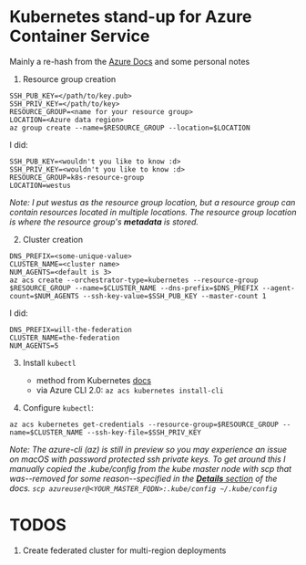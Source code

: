 # Kubernetes stand-up for Azure Container Service

Mainly a re-hash from the [Azure Docs](https://docs.microsoft.com/en-us/azure/container-service/container-service-kubernetes-walkthrough)
and some personal notes

1. Resource group creation
```
SSH_PUB_KEY=</path/to/key.pub>
SSH_PRIV_KEY=</path/to/key>
RESOURCE_GROUP=<name for your resource group>
LOCATION=<Azure data region>
az group create --name=$RESOURCE_GROUP --location=$LOCATION
```

I did:
```
SSH_PUB_KEY=<wouldn't you like to know :d>
SSH_PRIV_KEY=<wouldn't you like to know :d>
RESOURCE_GROUP=k8s-resource-group
LOCATION=westus
```
*Note: I put westus as the resource group location, but a 
resource group can contain resources located in multiple locations. 
The resource group location is where the resource group's **metadata** is stored.*

2. Cluster creation
```
DNS_PREFIX=<some-unique-value>
CLUSTER_NAME=<cluster name>
NUM_AGENTS=<default is 3>
az acs create --orchestrator-type=kubernetes --resource-group $RESOURCE_GROUP --name=$CLUSTER_NAME --dns-prefix=$DNS_PREFIX --agent-count=$NUM_AGENTS --ssh-key-value=$SSH_PUB_KEY --master-count 1
```

I did:
```
DNS_PREFIX=will-the-federation
CLUSTER_NAME=the-federation
NUM_AGENTS=5
```

3. Install `kubectl`
    - method from Kubernetes [docs](http://kubernetes.io/docs/user-guide/prereqs/)
    - via Azure CLI 2.0: `az acs kubernetes install-cli`

4. Configure `kubectl`:
```
az acs kubernetes get-credentials --resource-group=$RESOURCE_GROUP --name=$CLUSTER_NAME --ssh-key-file=$SSH_PRIV_KEY
```
*Note: The azure-cli (az) is still in preview so you may experience an issue on macOS with password
protected ssh private keys. To get around this I manually copied the .kube/config from the kube master node 
with scp that was--removed for some reason--specified in the [**Details** section](https://docs.microsoft.com/en-us/azure/container-service/container-service-kubernetes-walkthrough#details) 
of the docs. `scp azureuser@<YOUR_MASTER_FQDN>:.kube/config ~/.kube/config`*

# TODOS
1. Create federated cluster for multi-region deployments